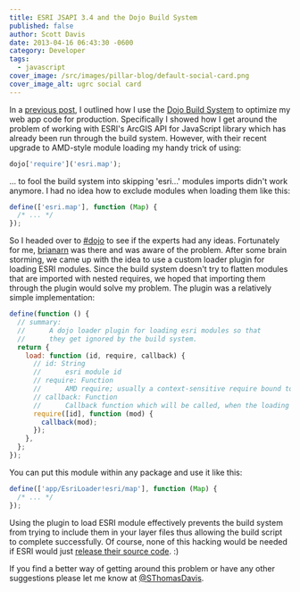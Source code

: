 ```yaml
---
title: ESRI JSAPI 3.4 and the Dojo Build System
published: false
author: Scott Davis
date: 2013-04-16 06:43:30 -0600
category: Developer
tags:
  - javascript
cover_image: /src/images/pillar-blog/default-social-card.png
cover_image_alt: ugrc social card
---
```


In a <a href="/blog/2012-05-01-speed-up-your-esri-javascript-api-webapp/">previous post</a>, I outlined how I use the <a href="https://dojotoolkit.org/reference-guide/build/">Dojo Build System</a> to optimize my web app code for production. Specifically I showed how I get around the problem of working with ESRI's ArcGIS API for JavaScript library which has already been run through the build system. However, with their recent upgrade to AMD-style module loading my handy trick of using:

```js
dojo['require']('esri.map');
```

... to fool the build system into skipping 'esri...' modules imports didn't work anymore. I had no idea how to exclude modules when loading them like this:

```js
define(['esri.map'], function (Map) {
  /* ... */
});
```

So I headed over to <a href="https://dojotoolkit.org/chat">#dojo</a> to see if the experts had any ideas. Fortunately for me,&nbsp;<a href="https://twitter.com/brianarn">brianarn</a>&nbsp;was there and was aware of the problem. After some brain storming, we came up with the idea to use a custom loader plugin for loading ESRI modules. Since the build system doesn't try to flatten modules that are imported with nested requires, we hoped that importing them through the plugin would solve my problem. The plugin was a relatively simple implementation:

```js
define(function () {
  // summary:
  //      A dojo loader plugin for loading esri modules so that
  //      they get ignored by the build system.
  return {
    load: function (id, require, callback) {
      // id: String
      //      esri module id
      // require: Function
      //      AMD require; usually a context-sensitive require bound to the module making the plugin request
      // callback: Function
      //      Callback function which will be called, when the loading finished.
      require([id], function (mod) {
        callback(mod);
      });
    },
  };
});
```

You can put this module within any package and use it like this:

```js
define(['app/EsriLoader!esri/map'], function (Map) {
  /* ... */
});
```

Using the plugin to load ESRI module effectively prevents the build system from trying to include them in your layer files thus allowing the build script to complete successfully. Of course, none of this hacking would be needed if ESRI would just <a href="https://ideas.arcgis.com/ideaView?id=087E00000004JOzIAM">release their source code</a>. :)

If you find a better way of getting around this problem or have any other suggestions please let me know at <a href="https://twitter.com/SThomasDavis">@SThomasDavis</a>.
